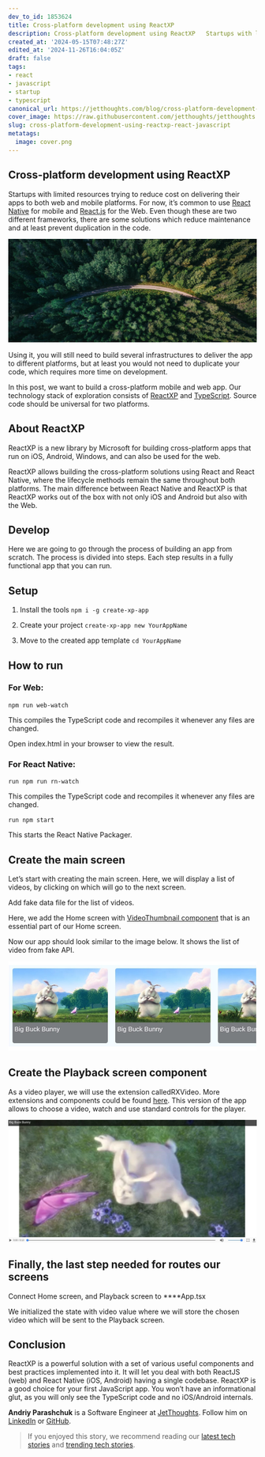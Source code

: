 ```yaml
---
dev_to_id: 1853624
title: Cross-platform development using ReactXP
description: Cross-platform development using ReactXP   Startups with limited resources trying to reduce...
created_at: '2024-05-15T07:48:27Z'
edited_at: '2024-11-26T16:04:05Z'
draft: false
tags:
- react
- javascript
- startup
- typescript
canonical_url: https://jetthoughts.com/blog/cross-platform-development-using-reactxp-react-javascript/
cover_image: https://raw.githubusercontent.com/jetthoughts/jetthoughts.github.io/master/content/blog/cross-platform-development-using-reactxp-react-javascript/cover.png
slug: cross-platform-development-using-reactxp-react-javascript
metatags:
  image: cover.png
---
```


## Cross-platform development using ReactXP

Startups with limited resources trying to reduce cost on delivering their apps to both web and mobile platforms. For now, it’s common to use [React Native](https://facebook.github.io/react-native/) for mobile and [React.js](https://reactjs.org/) for the Web. Even though these are two different frameworks, there are some solutions which reduce maintenance and at least prevent duplication in the code.

![](file_0.png)

Using it, you will still need to build several infrastructures to deliver the app to different platforms, but at least you would not need to duplicate your code, which requires more time on development.

In this post, we want to build a cross-platform mobile and web app. Our technology stack of exploration consists of [ReactXP](https://microsoft.github.io/reactxp/) and [TypeScript](https://www.typescriptlang.org/). Source code should be universal for two platforms.

## About ReactXP

ReactXP is a new library by Microsoft for building cross-platform apps that run on iOS, Android, Windows, and can also be used for the web.

ReactXP allows building the cross-platform solutions using React and React Native, where the lifecycle methods remain the same throughout both platforms. The main difference between React Native and ReactXP is that ReactXP works out of the box with not only iOS and Android but also with the Web.

## Develop

Here we are going to go through the process of building an app from scratch. The process is divided into steps. Each step results in a fully functional app that you can run.

## Setup

 1. Install the tools
`npm i -g create-xp-app`

 2. Create your project
`create-xp-app new YourAppName`

 3. Move to the created app template
`cd YourAppName`

## How to run

### For Web:
```
npm run web-watch
```
This compiles the TypeScript code and recompiles it whenever any files are changed.

Open index.html in your browser to view the result.

### For React Native:
```
run npm run rn-watch
```
This compiles the TypeScript code and recompiles it whenever any files are changed.
```
run npm start
```
This starts the React Native Packager.

## Create the main screen

Let’s start with creating the main screen. Here, we will display a list of videos, by clicking on which will go to the next screen.

Add fake data file for the list of videos.

Here, we add the Home screen with [VideoThumbnail component](https://gist.github.com/andriyParashchuk/6468dbde43cb2cb989b22fe93c779e2b) that is an essential part of our Home screen.

Now our app should look similar to the image below. It shows the list of video from fake API.

![](file_1.jpeg)

## Create the Playback screen component

As a video player, we will use the extension calledRXVideo. More extensions and components could be found [here](https://microsoft.github.io/reactxp/docs/extensions/video.html). This version of the app allows to choose a video, watch and use standard controls for the player.

![](file_2.jpeg)

## Finally, the last step needed for routes our screens

Connect Home screen, and Playback screen to ****App.tsx

We initialized the state with video value where we will store the chosen video which will be sent to the Playback screen.

## Conclusion

ReactXP is a powerful solution with a set of various useful components and best practices implemented into it. It will let you deal with both ReactJS (web) and React Native (iOS, Android) having a single codebase. ReactXP is a good choice for your first JavaScript app. You won’t have an informational glut, as you will only see the TypeScript code and no iOS/Android internals.

**Andriy Parashchuk** is a Software Engineer at [JetThoughts](https://www.jetthoughts.com/). Follow him on [LinkedIn](https://www.linkedin.com/in/andriy-parashchuk-3aa56468/) or [GitHub](https://github.com/andriyParashchuk).
>  If you enjoyed this story, we recommend reading our [latest tech stories](https://jtway.co/latest) and [trending tech stories](https://jtway.co/trending).
